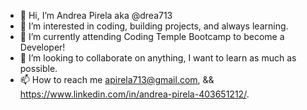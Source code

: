 - 👋 Hi, I’m Andrea Pirela aka @drea713
- 👀 I’m interested in coding, building projects, and always learning. 
- 🌱 I’m currently attending Coding Temple Bootcamp to become a Developer!
- 💞️ I’m looking to collaborate on anything, I want to learn as much as possible.
- 📫 How to reach me apirela713@gmail.com, && https://www.linkedin.com/in/andrea-pirela-403651212/.

<!---
drea713/drea713 is a ✨ special ✨ repository because its `README.md` (this file) appears on your GitHub profile.
You can click the Preview link to take a look at your changes.
--->

